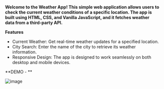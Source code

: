 **Welcome to the Weather App! This simple web application allows users to check the current weather conditions of a specific location. The app is built using HTML, CSS, and Vanilla JavaScript, and it fetches weather data from a third-party API.**

**Features**
- Current Weather: Get real-time weather updates for a specified location.
- City Search: Enter the name of the city to retrieve its weather information.
- Responsive Design: The app is designed to work seamlessly on both desktop and mobile devices.

**DEMO - **

![image](https://github.com/itsankit07/Javascript-Projects-/assets/91182445/b971b92c-ed7f-4d22-8a04-f6ef65f93237)

